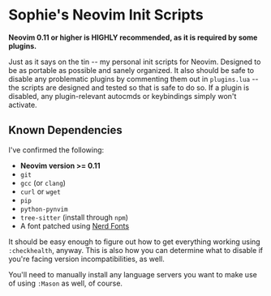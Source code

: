 # Sophie's Neovim Init Scripts

**Neovim 0.11 or higher is HIGHLY recommended, as it is required by some
plugins.**

Just as it says on the tin -- my personal init scripts for Neovim. Designed to
be as portable as possible and sanely organized. It also should be safe to
disable any problematic plugins by commenting them out in `plugins.lua` -- the
scripts are designed and tested so that is safe to do so. If a plugin is
disabled, any plugin-relevant autocmds or keybindings simply won't activate.

## Known Dependencies

I've confirmed the following:

- **Neovim version >= 0.11**
- `git`
- `gcc` (or `clang`)
- `curl` or `wget`
- `pip`
- `python-pynvim`
- `tree-sitter` (install through `npm`)
- A font patched using [Nerd Fonts](https://www.nerdfonts.com)

It should be easy enough to figure out how to get everything working using
`:checkhealth`, anyway. This is also how you can determine what to disable if
you're facing version incompatibilities, as well.

You'll need to manually install any language servers you want to make use of
using `:Mason` as well, of course.
